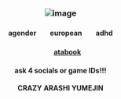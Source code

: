 ### <p align="center"> ![image](https://github.com/user-attachments/assets/5a41b702-1b93-460c-aa40-ea036ed07a53)
#### <p align="center"> agender　　european　　adhd
#### <p align="center"> 　　[atabook](https://valkyrie.atabook.org)
#### <p align="center">ask 4 socials or game IDs!!!
#### <p align="center"> CRAZY ARASHI YUMEJIN

